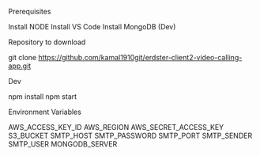 Prerequisites 

Install NODE
Install VS Code
Install MongoDB (Dev)

Repository to download

git clone https://github.com/kamal1910git/erdster-client2-video-calling-app.git

Dev 

npm install
npm start

Environment Variables

AWS_ACCESS_KEY_ID
AWS_REGION
AWS_SECRET_ACCESS_KEY
S3_BUCKET
SMTP_HOST
SMTP_PASSWORD
SMTP_PORT
SMTP_SENDER
SMTP_USER
MONGODB_SERVER
